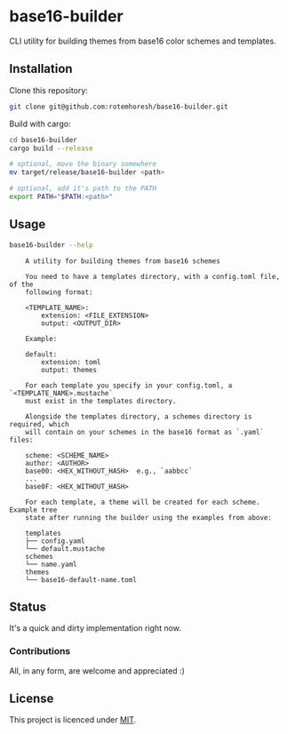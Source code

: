 # base16-builder

CLI utility for building themes from base16 color schemes and templates.

## Installation

Clone this repository:

```bash
git clone git@github.com:rotemhoresh/base16-builder.git
```

Build with cargo:

```bash
cd base16-builder
cargo build --release

# optional, move the binary somewhere
mv target/release/base16-builder <path>

# optional, add it's path to the PATH
export PATH="$PATH:<path>"
```

## Usage

```bash
base16-builder --help
```

```
    A utility for building themes from base16 schemes
   
    You need to have a templates directory, with a config.toml file, of the
    following format:
   
    <TEMPLATE_NAME>:
        extension: <FILE_EXTENSION>
        output: <OUTPUT_DIR>
   
    Example:
   
    default:
        extension: toml
        output: themes
   
    For each template you specify in your config.toml, a `<TEMPLATE_NAME>.mustache`
    must exist in the templates directory.
   
    Alongside the templates directory, a schemes directory is required, which
    will contain on your schemes in the base16 format as `.yaml` files:
   
    scheme: <SCHEME_NAME>
    author: <AUTHOR>
    base00: <HEX_WITHOUT_HASH>  e.g., `aabbcc`
    ...
    base0F: <HEX_WITHOUT_HASH>
   
    For each template, a theme will be created for each scheme. Example tree
    state after running the builder using the examples from above:
   
    templates
    ├── config.yaml
    └── default.mustache
    schemes
    └── name.yaml
    themes
    └── base16-default-name.toml
```

## Status

It's a quick and dirty implementation right now.

### Contributions

All, in any form, are welcome and appreciated :)

## License

This project is licenced under [MIT](https://choosealicense.com/licenses/mit/).
